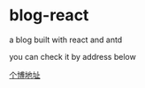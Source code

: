 # blog-react
a blog built with react and antd

you can check it by address below

[个博地址](http://www.du3ty.top)
